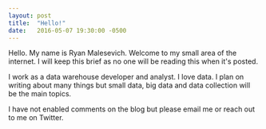 ```yaml
---
layout: post
title:  "Hello!"
date:   2016-05-07 19:30:00 -0500
---
```

Hello. My name is Ryan Malesevich. Welcome to my small area of the internet. I will keep this brief as no one will be reading this when it's posted.

I work as a  data warehouse developer and analyst. I love data. I plan on writing about many things but small data, big data and data collection will be the main topics.

I have not enabled comments on the blog but please email me or reach out to me on Twitter.